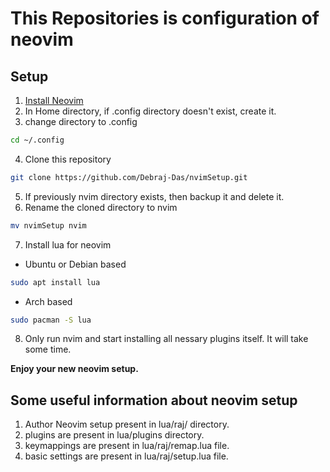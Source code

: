 # This Repositories is configuration of neovim

## Setup
1. [Install Neovim](https://github.com/neovim/neovim/blob/master/INSTALL.md)
2. In Home directory, if .config directory doesn't exist, create it.
3. change directory to .config
```bash
cd ~/.config
```
4. Clone this repository
```bash
git clone https://github.com/Debraj-Das/nvimSetup.git
```
5. If previously nvim directory exists, then backup it and delete it.
6. Rename the cloned directory to nvim
```bash
mv nvimSetup nvim
```
7. Install lua for neovim
- Ubuntu or Debian based
```bash
sudo apt install lua
```
- Arch based
```bash
sudo pacman -S lua
```
8. Only run nvim and start installing all nessary plugins itself. It will take some time.

**Enjoy your new neovim setup.**

## Some useful information about neovim setup
1. Author Neovim setup present in lua/raj/ directory.
2. plugins are present in lua/plugins directory.
3. keymappings are present in lua/raj/remap.lua file.
4. basic settings are present in lua/raj/setup.lua file.


